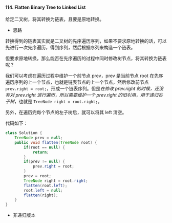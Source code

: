 #### 114. Flatten Binary Tree to Linked List

给定二叉树，将其转换为链表，且要是原地转换。

- 思路

转换得到的链表其实就是二叉树的先序遍历序列，如果不要求原地转换的话，可以先进行一次先序遍历，得到序列，然后根据序列来构造一个链表。

但要求原地转换，那么能否在先序遍历的过程中同时修改树节点，将其转换为链表呢？

我们可以考虑在遍历过程中维护一个前节点 prev，prev 是当前节点 root 在先序遍历序列的上一个节点，也就是链表节点的上一个节点，然后修改前节点 `prev.right = root;`，形成一个链表序列。但是*在修改 prev.right 的时候，还没有对 prev.right 进行遍历，所以需要维护一个 prev.right 的旧引用，用于递归右子树*，也就是 `TreeNode right = root.right;`。

另外，在遍历完每个节点的左子树后，就可以将其 left 清空。

代码如下：

```java
class Solution {
    TreeNode prev = null;
    public void flatten(TreeNode root) {
        if(root == null) {
            return;
        }
        if(prev != null) {
            prev.right = root;
        }
        prev = root;
        TreeNode right = root.right;
        flatten(root.left);
        root.left = null;
        flatten(right);
    }
}
```

- 非递归版本
